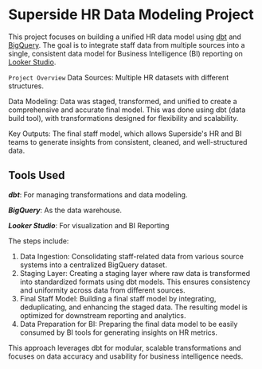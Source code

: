 # Superside HR Data Modeling Project

This project focuses on building a unified HR data model using [dbt](https://www.getdbt.com/) and [BigQuery](https://cloud.google.com/bigquery/docs/introduction). The goal is to integrate staff data from multiple sources into a single, consistent data model for Business Intelligence (BI) reporting on [Looker Studio](https://cloud.google.com/looker-studio).

`Project Overview`
Data Sources: Multiple HR datasets with different structures.

Data Modeling: Data was staged, transformed, and unified to create a comprehensive and accurate final model. This was done using dbt (data build tool), with transformations designed for flexibility and scalability.

Key Outputs: The final staff model, which allows Superside's HR and BI teams to generate insights from consistent, cleaned, and well-structured data.

## Tools Used 
***dbt***: For managing transformations and data modeling.

***BigQuery***: As the data warehouse.

***Looker Studio***: For visualization and BI Reporting

The steps include:

1. Data Ingestion: Consolidating staff-related data from various source systems into a centralized BigQuery dataset.
2. Staging Layer: Creating a staging layer where raw data is transformed into standardized formats using dbt models. This ensures consistency and uniformity across data from different sources.
3. Final Staff Model: Building a final staff model by integrating, deduplicating, and enhancing the staged data. The resulting model is optimized for downstream reporting and analytics.
4. Data Preparation for BI: Preparing the final data model to be easily consumed by BI tools for generating insights on HR metrics.

This approach leverages dbt for modular, scalable transformations and focuses on data accuracy and usability for business intelligence needs.
